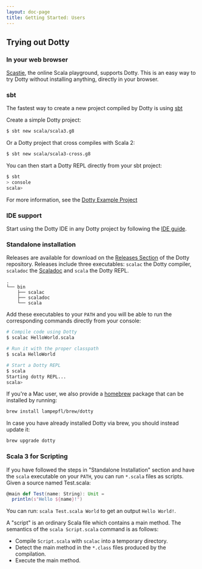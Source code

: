 ```yaml
---
layout: doc-page
title: Getting Started: Users
---
```


## Trying out Dotty

### In your web browser
[Scastie](https://scastie.scala-lang.org/?target=dotty), the online Scala playground, supports Dotty.
This is an easy way to try Dotty without installing anything, directly in your browser.

### sbt
The fastest way to create a new project compiled by Dotty is using [sbt](http://www.scala-sbt.org/)

Create a simple Dotty project:
```bash
$ sbt new scala/scala3.g8
```

Or a Dotty project that cross compiles with Scala 2:
```bash
$ sbt new scala/scala3-cross.g8
```

You can then start a Dotty REPL directly from your sbt project:
```bash
$ sbt
> console
scala>
```

For more information, see the [Dotty Example Project](https://github.com/scala/scala3-example-project)

### IDE support
Start using the Dotty IDE in any Dotty project by following the
[IDE guide](./ide-support.md).

### Standalone installation
Releases are available for download on the [Releases Section](https://github.com/lampepfl/dotty/releases)
of the Dotty repository. Releases include three executables: `scalac` the Dotty compiler,
`scaladoc` the [Scaladoc](./scaladoc/index.md) and `scala` the Dotty REPL.

```
.
└── bin
    ├── scalac
    ├── scaladoc
    └── scala
```

Add these executables to your `PATH` and you will be able to run the corresponding commands directly
from your console:
```bash
# Compile code using Dotty
$ scalac HelloWorld.scala

# Run it with the proper classpath
$ scala HelloWorld

# Start a Dotty REPL
$ scala
Starting dotty REPL...
scala>
```

If you're a Mac user, we also provide a [homebrew](https://brew.sh/) package that can be installed by running:

```bash
brew install lampepfl/brew/dotty
```

In case you have already installed Dotty via brew, you should instead update it:

```bash
brew upgrade dotty
```

### Scala 3 for Scripting
If you have followed the steps in "Standalone Installation" section and have the `scala` executable on your `PATH`, you can run `*.scala` files as scripts. Given a source named Test.scala:

```scala
@main def Test(name: String): Unit =
  println(s"Hello ${name}!")
```

You can run: `scala Test.scala World` to get an output `Hello World!`.

A "script" is an ordinary Scala file which contains a main method. The semantics of the `scala Script.scala` command is as follows:

- Compile `Script.scala` with `scalac` into a temporary directory.
- Detect the main method in the `*.class` files produced by the compilation.
- Execute the main method.
